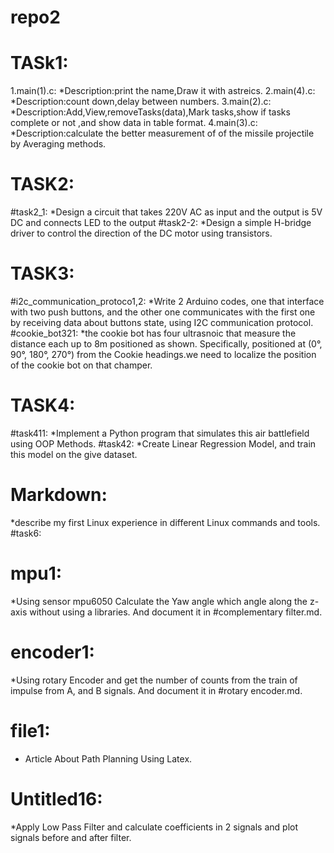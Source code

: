 # repo2
# TASk1:


   1.main(1).c:
 *Description:print the name,Draw it with   astreics.
   2.main(4).c:
  *Description:count down,delay between       numbers.
   3.main(2).c: *Description:Add,View,removeTasks(data),Mark tasks,show if tasks complete or not
  ,and show data in table format.
   4.main(3).c:
*Description:calculate the better measurement of of the missile projectile by Averaging methods.


# TASK2:


   #task2_1:
*Design a circuit that takes 220V AC as input and the output is 5V
DC and connects LED to the output
   #task2-2:
*Design a simple H-bridge driver to control the direction of the DC
motor using transistors.



# TASK3:
   
   #i2c_communication_protoco1,2:
*Write 2 Arduino codes, one that interface with two push buttons,
and the other one communicates with the first one by receiving
data about buttons state, using I2C communication protocol.
   #cookie_bot321:
*the cookie bot has four ultrasnoic that
measure the distance each up to 8m positioned as
shown. Specifically, positioned at (0°, 90°, 180°, 270°) from
the Cookie headings.we need to localize the position of the cookie bot on
that champer.

# TASK4:


   #task411:
*Implement a Python program that simulates this air battlefield
using OOP Methods.
   #task42:
*Create Linear Regression Model, and train
this model on the give dataset.

 # Markdown:
*describe my first Linux experience in different Linux commands and tools.
#task6:
  # mpu1:
  *Using sensor mpu6050 
   Calculate the Yaw angle which angle 
along the z-axis without using a libraries.
And document it in #complementary filter.md.
  # encoder1:
   *Using rotary Encoder and get the number of counts from the train of 
impulse from A, and B signals.
And document it in #rotary encoder.md.
# file1:
   * Article About Path Planning Using Latex.
# Untitled16:
  *Apply Low Pass Filter and calculate  coefficients in 2  signals and plot signals before and after filter.

